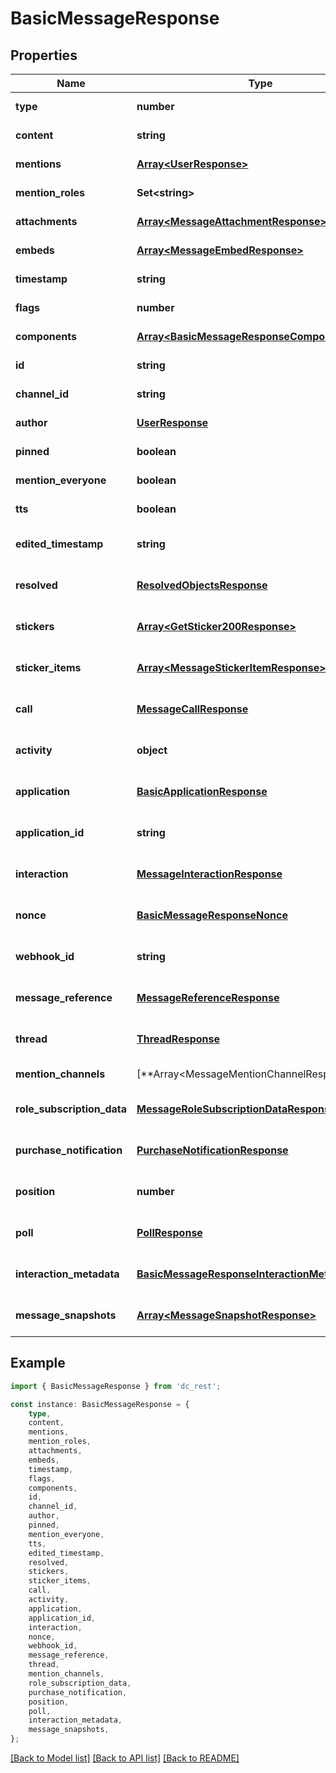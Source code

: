 # BasicMessageResponse


## Properties

Name | Type | Description | Notes
------------ | ------------- | ------------- | -------------
**type** | **number** |  | [default to undefined]
**content** | **string** |  | [default to undefined]
**mentions** | [**Array&lt;UserResponse&gt;**](UserResponse.md) |  | [default to undefined]
**mention_roles** | **Set&lt;string&gt;** |  | [default to undefined]
**attachments** | [**Array&lt;MessageAttachmentResponse&gt;**](MessageAttachmentResponse.md) |  | [default to undefined]
**embeds** | [**Array&lt;MessageEmbedResponse&gt;**](MessageEmbedResponse.md) |  | [default to undefined]
**timestamp** | **string** |  | [default to undefined]
**flags** | **number** |  | [default to undefined]
**components** | [**Array&lt;BasicMessageResponseComponentsInner&gt;**](BasicMessageResponseComponentsInner.md) |  | [default to undefined]
**id** | **string** |  | [default to undefined]
**channel_id** | **string** |  | [default to undefined]
**author** | [**UserResponse**](UserResponse.md) |  | [default to undefined]
**pinned** | **boolean** |  | [default to undefined]
**mention_everyone** | **boolean** |  | [default to undefined]
**tts** | **boolean** |  | [default to undefined]
**edited_timestamp** | **string** |  | [optional] [default to undefined]
**resolved** | [**ResolvedObjectsResponse**](ResolvedObjectsResponse.md) |  | [optional] [default to undefined]
**stickers** | [**Array&lt;GetSticker200Response&gt;**](GetSticker200Response.md) |  | [optional] [default to undefined]
**sticker_items** | [**Array&lt;MessageStickerItemResponse&gt;**](MessageStickerItemResponse.md) |  | [optional] [default to undefined]
**call** | [**MessageCallResponse**](MessageCallResponse.md) |  | [optional] [default to undefined]
**activity** | **object** |  | [optional] [default to undefined]
**application** | [**BasicApplicationResponse**](BasicApplicationResponse.md) |  | [optional] [default to undefined]
**application_id** | **string** |  | [optional] [default to undefined]
**interaction** | [**MessageInteractionResponse**](MessageInteractionResponse.md) |  | [optional] [default to undefined]
**nonce** | [**BasicMessageResponseNonce**](BasicMessageResponseNonce.md) |  | [optional] [default to undefined]
**webhook_id** | **string** |  | [optional] [default to undefined]
**message_reference** | [**MessageReferenceResponse**](MessageReferenceResponse.md) |  | [optional] [default to undefined]
**thread** | [**ThreadResponse**](ThreadResponse.md) |  | [optional] [default to undefined]
**mention_channels** | [**Array&lt;MessageMentionChannelResponse | null&gt;**](MessageMentionChannelResponse.md) |  | [optional] [default to undefined]
**role_subscription_data** | [**MessageRoleSubscriptionDataResponse**](MessageRoleSubscriptionDataResponse.md) |  | [optional] [default to undefined]
**purchase_notification** | [**PurchaseNotificationResponse**](PurchaseNotificationResponse.md) |  | [optional] [default to undefined]
**position** | **number** |  | [optional] [default to undefined]
**poll** | [**PollResponse**](PollResponse.md) |  | [optional] [default to undefined]
**interaction_metadata** | [**BasicMessageResponseInteractionMetadata**](BasicMessageResponseInteractionMetadata.md) |  | [optional] [default to undefined]
**message_snapshots** | [**Array&lt;MessageSnapshotResponse&gt;**](MessageSnapshotResponse.md) |  | [optional] [default to undefined]

## Example

```typescript
import { BasicMessageResponse } from 'dc_rest';

const instance: BasicMessageResponse = {
    type,
    content,
    mentions,
    mention_roles,
    attachments,
    embeds,
    timestamp,
    flags,
    components,
    id,
    channel_id,
    author,
    pinned,
    mention_everyone,
    tts,
    edited_timestamp,
    resolved,
    stickers,
    sticker_items,
    call,
    activity,
    application,
    application_id,
    interaction,
    nonce,
    webhook_id,
    message_reference,
    thread,
    mention_channels,
    role_subscription_data,
    purchase_notification,
    position,
    poll,
    interaction_metadata,
    message_snapshots,
};
```

[[Back to Model list]](../README.md#documentation-for-models) [[Back to API list]](../README.md#documentation-for-api-endpoints) [[Back to README]](../README.md)
